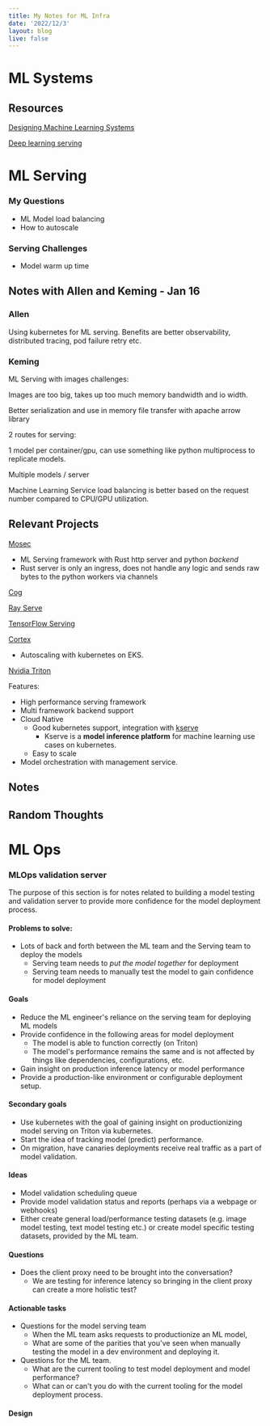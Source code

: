 ```yaml
---
title: My Notes for ML Infra
date: '2022/12/3'
layout: blog
live: false
---
```


# ML Systems

## Resources

[Designing Machine Learning Systems](https://www.amazon.com/Designing-Machine-Learning-Systems-Production-Ready/dp/1098107969/ref=asc_df_1098107969/?tag=hyprod-20&linkCode=df0&hvadid=564675582183&hvpos=&hvnetw=g&hvrand=6171414979611311806&hvpone=&hvptwo=&hvqmt=&hvdev=c&hvdvcmdl=&hvlocint=&Ahvlocphy=1013585&hvtargid=pla-1688018801992&psc=1)

[Deep learning serving](https://blog.mapotofu.org/blogs/deep-learning-serving/)

# ML Serving

### My Questions

- ML Model load balancing
- How to autoscale

### Serving Challenges

- Model warm up time

## Notes with Allen and Keming - Jan 16

### Allen

Using kubernetes for ML serving. Benefits are better observability, distributed tracing, pod failure retry etc.

### Keming

ML Serving with images challenges:

Images are too big, takes up too much memory bandwidth and io width.

Better serialization and use in memory file transfer with apache arrow library

2 routes for serving:

1 model per container/gpu, can use something like python multiprocess to replicate models.

Multiple models / server

Machine Learning Service load balancing is better based on the request number compared to CPU/GPU utilization.

## Relevant Projects

[Mosec](https://github.com/mosecorg/mosec)

- ML Serving framework with Rust http server and python _backend_
- Rust server is only an ingress, does not handle any logic and sends raw bytes to the python workers via channels

[Cog](https://github.com/replicate/cog)

[Ray Serve](https://docs.ray.io/en/latest/serve/index.html)

[TensorFlow Serving](https://github.com/tensorflow/serving)

[Cortex](https://github.com/cortexlabs/cortex)

- Autoscaling with kubernetes on EKS.

[Nvidia Triton](https://github.com/triton-inference-server/server)

Features:

- High performance serving framework
- Multi framework backend support
- Cloud Native
  - Good kubernetes support, integration with [kserve](https://github.com/kserve/kserve)
    - Kserve is a **model inference platform** for machine learning use cases on kubernetes.
  - Easy to scale
- Model orchestration with management service.

## Notes

## Random Thoughts

# ML Ops

### MLOps validation server

The purpose of this section is for notes related to building a model testing and validation server to provide more confidence for the model deployment process.

#### Problems to solve:

- Lots of back and forth between the ML team and the Serving team to deploy the models
  - Serving team needs to _put the model together_ for deployment
  - Serving team needs to manually test the model to gain confidence for model deployment

#### Goals

- Reduce the ML engineer's reliance on the serving team for deploying ML models
- Provide confidence in the following areas for model deployment
  - The model is able to function correctly (on Triton)
  - The model's performance remains the same and is not affected by things like dependencies, configurations, etc.
- Gain insight on production inference latency or model performance
- Provide a production-like environment or configurable deployment setup.

#### Secondary goals

- Use kubernetes with the goal of gaining insight on productionizing model serving on Triton via kubernetes.
- Start the idea of tracking model (predict) performance.
- On migration, have canaries deployments receive real traffic as a part of model validation.

#### Ideas

- Model validation scheduling queue
- Provide model validation status and reports (perhaps via a webpage or webhooks)
- Either create general load/performance testing datasets (e.g. image model testing, text model testing etc.) or create model specific testing datasets, provided by the ML team.

#### Questions

- Does the client proxy need to be brought into the conversation?
  - We are testing for inference latency so bringing in the client proxy can create a more holistic test?

#### Actionable tasks

- Questions for the model serving team
  - When the ML team asks requests to productionize an ML model,
  - What are some of the parities that you've seen when manually testing the model in a dev environment and deploying it.
- Questions for the ML team.
  - What are the current tooling to test model deployment and model performance?
  - What can or can't you do with the current tooling for the model deployment process.

#### Design

